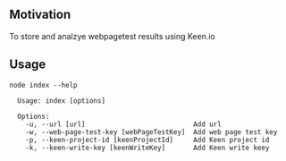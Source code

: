 ## Motivation
To store and analzye webpagetest results using Keen.io

## Usage
```npm
node index --help

  Usage: index [options]

  Options:
    -u, --url [url]                           Add url
    -w, --web-page-test-key [webPageTestKey]  Add web page test key
    -p, --keen-project-id [keenProjectId]     Add Keen project id
    -k, --keen-write-key [keenWriteKey]       Add Keen write keey

```